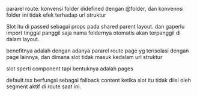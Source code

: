 pararel route: konvensi folder didefined dengan @folder, dan konvennsi folder ini tidak
efek terhadap url struktur

Slot itu di passed sebagai props pada shared parent layout. dan gaperlu import
tinggal panggil saja nama foldernya otomatis akan terpanggil di dalam layout.

benefitnya adalah dengan adanya pararel route page yg terisolasi dengan page lainnya, dan dimana slot tidak masuk kedalam url struktur

slot sperti component tapi bentuknya adalah pages

default.tsx berfungsi sebagai fallback content ketika slot itu tidak diisi oleh segment aktif di route saat ini.
